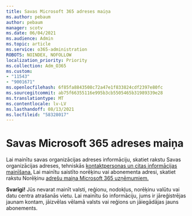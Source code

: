 ```yaml
---
title: Savas Microsoft 365 adreses maiņa
ms.author: pebaum
author: pebaum
manager: scotv
ms.date: 06/04/2021
ms.audience: Admin
ms.topic: article
ms.service: o365-administration
ROBOTS: NOINDEX, NOFOLLOW
localization_priority: Priority
ms.collection: Adm_O365
ms.custom:
- "11543"
- "9001671"
ms.openlocfilehash: 6f85fa8843508c72a47e1f833824cdf2397e80fc
ms.sourcegitcommit: ab75f66355116e995b3cb5505465b31989339e28
ms.translationtype: MT
ms.contentlocale: lv-LV
ms.lasthandoff: 08/13/2021
ms.locfileid: "58328017"
---
```

# <a name="change-your-microsoft-365-address"></a>Savas Microsoft 365 adreses maiņa

Lai mainītu savas organizācijas adreses informāciju, skatiet rakstu Savas organizācijas adreses, tehniskās [kontaktpersonas un citas informācijas mainīšana.](https://docs.microsoft.com/microsoft-365/admin/manage/change-address-contact-and-more) Lai mainītu saistīto norēķinu vai abonementa adresi, skatiet rakstu Norēķinu [adrešu maiņa Microsoft 365 uzņēmumiem.](https://docs.microsoft.com/microsoft-365/commerce/billing-and-payments/change-your-billing-addresses) 

**Svarīgi!** Jūs nevarat mainīt valsti, reģionu, nodokļus, norēķinu valūtu vai datu centra atrašanās vietu. Lai mainītu šo informāciju, jums ir jāreģistrējas jaunam kontam, jāizvēlas vēlamā valsts vai reģions un jāiegādājas jauns abonements. 